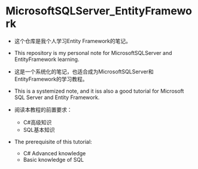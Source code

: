 # MicrosoftSQLServer_EntityFramework

* 这个仓库是我个人学习Entity Framework的笔记。
* This repository is my personal note for MicrosoftSQLServer and EntityFramework learning.

* 这是一个系统化的笔记，也适合成为MicrosoftSQLServer和EntityFramework的学习教程。
* This is a systemized note, and it iss also a good tutorial for Microsoft SQL Server and Entity Framework.

* 阅读本教程的前置要求：
  - C#高级知识
  - SQL基本知识
  
* The prerequisite of this tutorial:
  - C# Advanced knowledge
  - Basic knowledge of SQL
